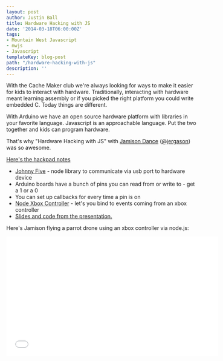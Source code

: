 ```yaml
---
layout: post
author: Justin Ball
title: Hardware Hacking with JS
date: '2014-03-18T06:00:00Z'
tags:
- Mountain West Javascript
- mwjs
- Javascript
templateKey: blog-post
path: "/hardware-hacking-with-js"
description: ''
---
```


With the Cache Maker club we're always looking for ways to make it easier for kids to interact with hardware. Traditionally, interacting with hardware meant learning assembly or if you picked the right platform you could write embedded C. Today things are different.

With Arduino we have an open source hardware platform with libraries in your favorite language. Javascript is an approachable language. Put the two together and kids can program hardware.

That's why "Hardware Hacking with JS" with <a href="http://jamisondance.com/">Jamison Dance</a> (<a href="https://twitter.com/jergason">@jergason</a>) was so awesome.

<a href="https://hackpad.com/Hardware-Hacking-for-JS-Developers-enBfwkN103s">Here's the hackpad notes</a>

- <a href="https://github.com/rwaldron/johnny-five">Johnny Five</a> - node library to communicate via usb port to hardware device
- Arduino boards have a bunch of pins you can read from or write to - get a 1 or a 0
- You can set up callbacks for every time a pin is on
- <a href="https://github.com/andrew/node-xbox-controller">Node Xbox Controller</a> - let's you bind to events coming from an xbox controller
- <a href="https://github.com/jergason/hardware-hacking-mwjs-2014">Slides and code from the presentation.</a>

Here's Jamison flying a parrot drone using an xbox controller via node.js:

<iframe width="560" height="315" src="//www.youtube.com/embed/kWVEjbvx6Tg" frameborder="0" allowFullScreen="true"></iframe>
